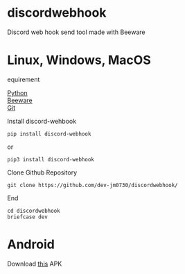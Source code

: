 # discordwebhook
Discord web hook send tool made with Beeware

# Linux, Windows, MacOS

equirement

[Python](https://www.python.org/downloads/)<br>
[Beeware](https://docs.beeware.org/en/latest/)<br>
[Git](https://git-scm.com/downloads)<br>

Install discord-wehbook
```
pip install discord-webhook
```
or
```
pip3 install discord-webhook
```

Clone Github Repository

```
git clone https://github.com/dev-jm0730/discordwebhook/
```

End

```
cd discordwebhook
briefcase dev
```

# Android

Download [this](https://github.com/dev-jm0730/discordwebhook/releases/download/1/discord-webhook_0.0.1.apk) APK
